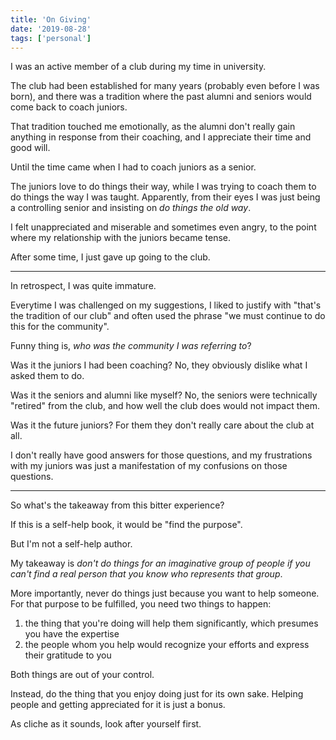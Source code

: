 ```yaml
---
title: 'On Giving'
date: '2019-08-28'
tags: ['personal']
---
```


I was an active member of a club during my time in university.

The club had been established for many years (probably even before I was born), and there was a tradition where the past alumni and seniors would come back to coach juniors.

That tradition touched me emotionally, as the alumni don't really gain anything in response from their coaching, and I appreciate their time and good will.

Until the time came when I had to coach juniors as a senior.

The juniors love to do things their way, while I was trying to coach them to do things the way I was taught. Apparently, from their eyes I was just being a controlling senior and insisting on _do things the old way_.

I felt unappreciated and miserable and sometimes even angry, to the point where my relationship with the juniors became tense.

After some time, I just gave up going to the club.

---

In retrospect, I was quite immature.

Everytime I was challenged on my suggestions, I liked to justify with "that's the tradition of our club" and often used the phrase "we must continue to do this for the community".

Funny thing is, _who was the community I was referring to_?

Was it the juniors I had been coaching? No, they obviously dislike what I asked them to do.

Was it the seniors and alumni like myself? No, the seniors were technically "retired" from the club, and how well the club does would not impact them.

Was it the future juniors? For them they don't really care about the club at all.

I don't really have good answers for those questions, and my frustrations with my juniors was just a manifestation of my confusions on those questions.

---

So what's the takeaway from this bitter experience?

If this is a self-help book, it would be "find the purpose".

But I'm not a self-help author.

My takeaway is _don't do things for an imaginative group of people if you can't find a real person that you know who represents that group_.

More importantly, never do things just because you want to help someone. For that purpose to be fulfilled, you need two things to happen:

1. the thing that you're doing will help them significantly, which presumes you have the expertise
1. the people whom you help would recognize your efforts and express their gratitude to you

Both things are out of your control.

Instead, do the thing that you enjoy doing just for its own sake. Helping people and getting appreciated for it is just a bonus.

As cliche as it sounds, look after yourself first.
